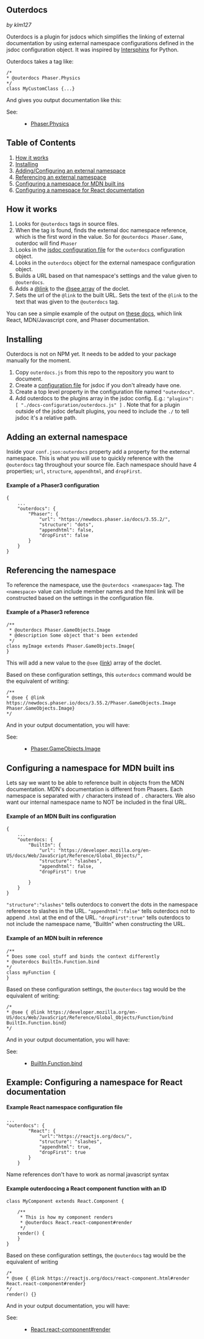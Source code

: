 ## Outerdocs

_by klm127_

Outerdocs is a plugin for jsdocs which simplifies the linking of external documentation by using external namespace configurations defined in the jsdoc configuration object. It was inspired by [Intersphinx](https://www.sphinx-doc.org/en/master/usage/extensions/intersphinx.html) for Python.

Outerdocs takes a tag like:
```
/*
* @outerdocs Phaser.Physics
*/
class MyCustomClass {...}
```

And gives you output documentation like this:

<dl class="details">
 <dt class="tag-see">See:</dt>
 <dd class="tag-see">
    <ul>
     <li>
       <a href="https://newdocs.phaser.io/docs/3.55.2/Phaser.Physics">Phaser.Physics</a>
     </li>
    </ul>
 </dd>
</dl>

<h2 id="toc"> Table of Contents </h2>

1. [How it works](#toc1)
1. [Installing](#toc2)
1. [Adding/Configuring an external namespace](#toc3)
1. [Referencing an external namespace](#toc4)
1. [Configuring a namespace for MDN built ins](#toc5)
1. [Configuring a namespace for React documentation](#toc6)

<h2 id="toc1"> How it works</h2>

1. Looks for `@outerdocs` tags in source files.
2. When the tag is found, finds the external doc namespace reference, which is the first word in the value. So for `@outerdocs Phaser.Game`, outerdoc will find `Phaser` 
3. Looks in the [jsdoc configuration file](https://jsdoc.app/about-configuring-jsdoc.html) for the `outerdocs` configuration object.
4. Looks in the `outerdocs` object for the external namespace configuration object. 
5. Builds a URL based on that namespace's settings and the value given to `@outerdocs`.
6. Adds a [@link](https://jsdoc.app/tags-inline-link.html) to the [@see array](https://jsdoc.app/tags-see.html) of the doclet.
7. Sets the url of the `@link` to the built URL. Sets the text of the `@link` to the text that was given to the `@outerdocs` tag.

You can see a simple example of the output on [these docs](http://www.quaffingcode.com/outerdocs/), which link React, MDN/Javascript core, and Phaser documentation.


<h2 id="toc2">Installing</h2>

Outerdocs is not on NPM yet. It needs to be added to your package manually for the moment.

1. Copy `outerdocs.js` from this repo to the repository you want to document.
2. Create a [configuration file](https://jsdoc.app/about-configuring-jsdoc.html) for jsdoc if you don't already have one. 
3. Create a top level property in the configuration file named `"outerdocs"`.
4. Add outerdocs to the plugins array in the jsdoc config. E.g.: `"plugins": [ "./docs-configuration/outerdocs.js" ]` . Note that for a plugin outside of the jsdoc default plugins, you need to include the `./` to tell jsdoc it's a relative path.


<h2 id="toc3">Adding an external namespace</h2>

Inside your `conf.json:outerdocs` property add a property for the external namespace. This is what you will use to quickly reference with the `@outerdocs` tag throughout your source file. Each namespace should have 4 properties; `url`, `structure`, `appendhtml`, and `dropFirst`.

#### Example of a Phaser3 configuration
```
{
    ...
    "outerdocs": {
        "Phaser": {
            "url": "https://newdocs.phaser.io/docs/3.55.2/",
            "structure": "dots",
            "appendhtml": false,
            "dropFirst": false
        }
    }
}
```

<h2 id="toc4">Referencing the namespace</h2>

To reference the namespace, use the `@outerdocs <namespace>` tag. The `<namespace>` value can include member names and the html link will be constructed based on the settings in the configuration file.

#### Example of a Phaser3 reference

```
/**
 * @outerdocs Phaser.GameObjects.Image
 * @description Some object that's been extended
 */
class myImage extends Phaser.GameObjects.Image{
}
```

This will add a new value to the `@see` ([link](https://jsdoc.app/tags-see.html)) array of the doclet.

Based on these configuration settings, this `outerdocs` command would be the equivalent of writing:

```
/**
* @see { @link https://newdocs.phaser.io/docs/3.55.2/Phaser.GameObjects.Image Phaser.GameObjects.Image}
*/
```

And in your output documentation, you will have:
<dl class="details">
 <dt class="tag-see">See:</dt>
 <dd class="tag-see">
    <ul>
     <li>
       <a href="https://newdocs.phaser.io/docs/3.55.2/Phaser.GameObjects.Image">Phaser.GameObjects.Image</a>
     </li>
    </ul>
 </dd>
</dl>


<h2 id="toc5">Configuring a namespace for MDN built ins</h2>

Lets say we want to be able to reference built in objects from the MDN documentation. MDN's documentation is different from Phasers. Each namespace is separated with `/` characters instead of `.` characters. We also want our internal namespace name to NOT be included in the final URL.

#### Example of an MDN Built ins configuration

```
{
    ...
    "outerdocs: {
        "BuiltIn": {
            "url": "https://developer.mozilla.org/en-US/docs/Web/JavaScript/Reference/Global_Objects/",
            "structure": "slashes",
            "appendhtml": false,
            "dropFirst": true

        }
    }
}
```

`"structure":"slashes"` tells outerdocs to convert the dots in the namespace reference to slashes in the URL.
`"appendhtml":false"` tells outerdocs not to append `.html` at the end of the URL.
`"dropFirst":true"` tells outerdocs to not include the namespace name, "BuiltIn" when constructing the URL.

#### Example of an MDN built in reference

```
/**
* Does some cool stuff and binds the context differently 
* @outerdocs BuiltIn.Function.bind
*/
class myFunction {
}
```

Based on these configuration settings, the `@outerdocs` tag would be the equivalent of writing:

```
/*
* @see { @link https://developer.mozilla.org/en-US/docs/Web/JavaScript/Reference/Global_Objects/Function/bind BuiltIn.Function.bind}
*/
```

And in your output documentation, you will have:
<dl class="details">
 <dt class="tag-see">See:</dt>
 <dd class="tag-see">
    <ul>
     <li>
       <a href="https://developer.mozilla.org/en-US/docs/Web/JavaScript/Reference/Global_Objects/Function/bind">BuiltIn.Function.bind</a>
     </li>
    </ul>
 </dd>
</dl>


<h2 id="toc6">Example: Configuring a namespace for React documentation</h2>

#### Example React namespace configuration file

```
...
"outerdocs": {
        "React": {
            "url":"https://reactjs.org/docs/",
            "structure": "slashes",
            "appendhtml": true,
            "dropFirst": true
        }
    }
```

Name references don't have to work as normal javascript syntax

#### Example outerdoccing a React component function with an ID
```
class MyComponent extends React.Component {

    /**
     * This is how my component renders
     * @outerdocs React.react-component#render
     */
    render() {
    }
}
```

Based on these configuration settings, the `@outerdocs` tag would be the equivalent of writing

```
/*
* @see { @link https://reactjs.org/docs/react-component.html#render React.react-component#render}
*/
render() {}
 ```

And in your output documentation, you will have:
<dl class="details">
 <dt class="tag-see">See:</dt>
 <dd class="tag-see">
    <ul>
     <li>
       <a href="https://reactjs.org/docs/react-component.html#render">React.react-component#render</a>
     </li>
    </ul>
 </dd>
</dl>
